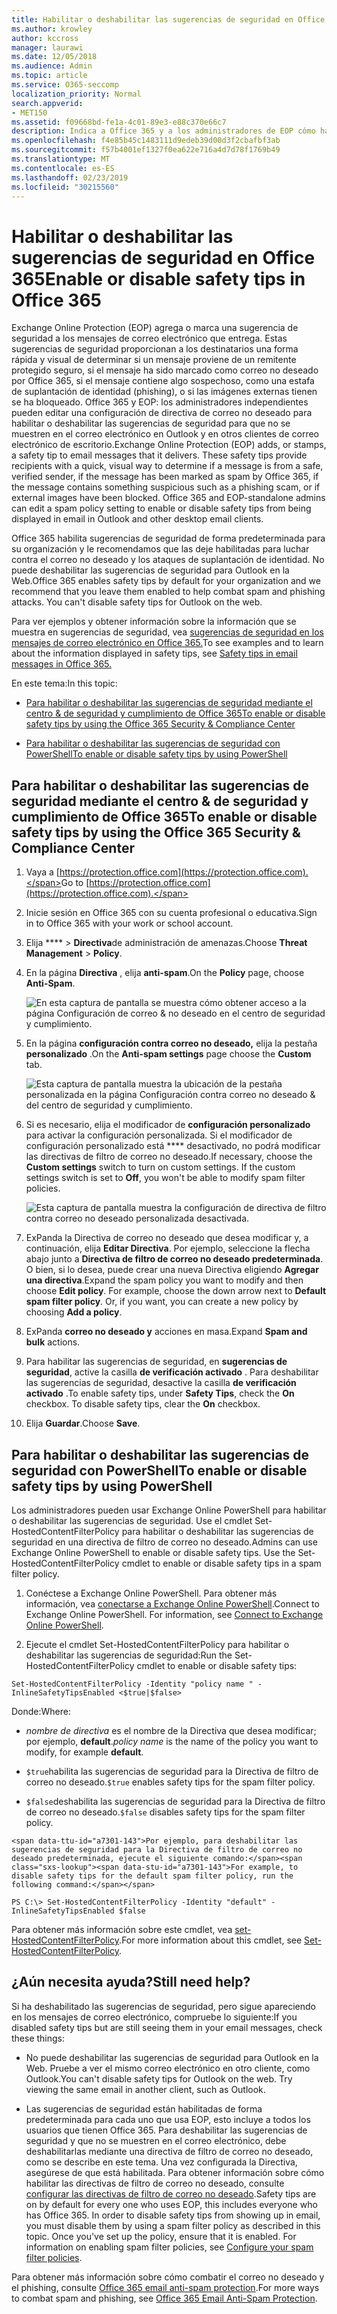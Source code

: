 ```yaml
---
title: Habilitar o deshabilitar las sugerencias de seguridad en Office 365
ms.author: krowley
author: kccross
manager: laurawi
ms.date: 12/05/2018
ms.audience: Admin
ms.topic: article
ms.service: O365-seccomp
localization_priority: Normal
search.appverid:
- MET150
ms.assetid: f09668bd-fe1a-4c01-89e3-e88c370e66c7
description: Indica a Office 365 y a los administradores de EOP cómo habilitar y deshabilitar las sugerencias de seguridad en los mensajes de correo electrónico.
ms.openlocfilehash: f4e85b45c1483111d9edeb39d00d3f2cbafbf3ab
ms.sourcegitcommit: f57b4001ef1327f0ea622e716a4d7d78f1769b49
ms.translationtype: MT
ms.contentlocale: es-ES
ms.lasthandoff: 02/23/2019
ms.locfileid: "30215560"
---
```

# <a name="enable-or-disable-safety-tips-in-office-365"></a><span data-ttu-id="a7301-103">Habilitar o deshabilitar las sugerencias de seguridad en Office 365</span><span class="sxs-lookup"><span data-stu-id="a7301-103">Enable or disable safety tips in Office 365</span></span>

<span data-ttu-id="a7301-p101">Exchange Online Protection (EOP) agrega o marca una sugerencia de seguridad a los mensajes de correo electrónico que entrega. Estas sugerencias de seguridad proporcionan a los destinatarios una forma rápida y visual de determinar si un mensaje proviene de un remitente protegido seguro, si el mensaje ha sido marcado como correo no deseado por Office 365, si el mensaje contiene algo sospechoso, como una estafa de suplantación de identidad (phishing), o si las imágenes externas tienen se ha bloqueado. Office 365 y EOP: los administradores independientes pueden editar una configuración de directiva de correo no deseado para habilitar o deshabilitar las sugerencias de seguridad para que no se muestren en el correo electrónico en Outlook y en otros clientes de correo electrónico de escritorio.</span><span class="sxs-lookup"><span data-stu-id="a7301-p101">Exchange Online Protection (EOP) adds, or stamps, a safety tip to email messages that it delivers. These safety tips provide recipients with a quick, visual way to determine if a message is from a safe, verified sender, if the message has been marked as spam by Office 365, if the message contains something suspicious such as a phishing scam, or if external images have been blocked. Office 365 and EOP-standalone admins can edit a spam policy setting to enable or disable safety tips from being displayed in email in Outlook and other desktop email clients.</span></span> 
  
<span data-ttu-id="a7301-p102">Office 365 habilita sugerencias de seguridad de forma predeterminada para su organización y le recomendamos que las deje habilitadas para luchar contra el correo no deseado y los ataques de suplantación de identidad. No puede deshabilitar las sugerencias de seguridad para Outlook en la Web.</span><span class="sxs-lookup"><span data-stu-id="a7301-p102">Office 365 enables safety tips by default for your organization and we recommend that you leave them enabled to help combat spam and phishing attacks. You can't disable safety tips for Outlook on the web.</span></span>
  
<span data-ttu-id="a7301-109">Para ver ejemplos y obtener información sobre la información que se muestra en sugerencias de seguridad, vea [sugerencias de seguridad en los mensajes de correo electrónico en Office 365.](safety-tips-in-office-365.md)</span><span class="sxs-lookup"><span data-stu-id="a7301-109">To see examples and to learn about the information displayed in safety tips, see [Safety tips in email messages in Office 365.](safety-tips-in-office-365.md)</span></span>
  
<span data-ttu-id="a7301-110">En este tema:</span><span class="sxs-lookup"><span data-stu-id="a7301-110">In this topic:</span></span>
  
- [<span data-ttu-id="a7301-111">Para habilitar o deshabilitar las sugerencias de seguridad mediante el centro &amp; de seguridad y cumplimiento de Office 365</span><span class="sxs-lookup"><span data-stu-id="a7301-111">To enable or disable safety tips by using the Office 365 Security &amp; Compliance Center</span></span>](enable-or-disable-safety-tips.md#SandCCsafetytip)
    
- [<span data-ttu-id="a7301-112">Para habilitar o deshabilitar las sugerencias de seguridad con PowerShell</span><span class="sxs-lookup"><span data-stu-id="a7301-112">To enable or disable safety tips by using PowerShell</span></span>](enable-or-disable-safety-tips.md#pshellsafetytip)
    
## <a name="to-enable-or-disable-safety-tips-by-using-the-office-365-security-amp-compliance-center"></a><span data-ttu-id="a7301-113">Para habilitar o deshabilitar las sugerencias de seguridad mediante el centro &amp; de seguridad y cumplimiento de Office 365</span><span class="sxs-lookup"><span data-stu-id="a7301-113">To enable or disable safety tips by using the Office 365 Security &amp; Compliance Center</span></span>
<span data-ttu-id="a7301-114"><a name="SandCCsafetytip"> </a></span><span class="sxs-lookup"><span data-stu-id="a7301-114"></span></span>

1. <span data-ttu-id="a7301-115">Vaya a [https://protection.office.com](https://protection.office.com).</span><span class="sxs-lookup"><span data-stu-id="a7301-115">Go to [https://protection.office.com](https://protection.office.com).</span></span>
    
2. <span data-ttu-id="a7301-116">Inicie sesión en Office 365 con su cuenta profesional o educativa.</span><span class="sxs-lookup"><span data-stu-id="a7301-116">Sign in to Office 365 with your work or school account.</span></span>
    
3. <span data-ttu-id="a7301-117">Elija \*\*\*\* \> **Directiva**de administración de amenazas.</span><span class="sxs-lookup"><span data-stu-id="a7301-117">Choose **Threat Management** \> **Policy**.</span></span> 
    
4. <span data-ttu-id="a7301-118">En la página **Directiva** , elija **anti-spam**.</span><span class="sxs-lookup"><span data-stu-id="a7301-118">On the **Policy** page, choose **Anti-Spam**.</span></span>
    
    ![En esta captura de pantalla se muestra cómo obtener acceso a la página Configuración de correo &amp; no deseado en el centro de seguridad y cumplimiento.](media/b8eb2ee3-2eb1-4ea2-b138-f6d7fb2e23de.png)
  
5. <span data-ttu-id="a7301-120">En la página **configuración contra correo no deseado,** elija la pestaña **personalizado** .</span><span class="sxs-lookup"><span data-stu-id="a7301-120">On the **Anti-spam settings** page choose the **Custom** tab.</span></span> 
    
    ![Esta captura de pantalla muestra la ubicación de la pestaña personalizada en la página Configuración contra correo no deseado &amp; del centro de seguridad y cumplimiento.](media/1d688d23-e6f3-4de5-84a7-e8ce31786193.png)
  
6. <span data-ttu-id="a7301-p103">Si es necesario, elija el modificador de **configuración personalizado** para activar la configuración personalizada. Si el modificador de configuración personalizado está \*\*\*\* desactivado, no podrá modificar las directivas de filtro de correo no deseado.</span><span class="sxs-lookup"><span data-stu-id="a7301-p103">If necessary, choose the **Custom settings** switch to turn on custom settings. If the custom settings switch is set to **Off**, you won't be able to modify spam filter policies.</span></span>
    
    ![Esta captura de pantalla muestra la configuración de directiva de filtro contra correo no deseado personalizada desactivada.](media/94f900ad-b556-4a31-a3ac-acfcd72e71b8.png)
  
7. <span data-ttu-id="a7301-p104">ExPanda la Directiva de correo no deseado que desea modificar y, a continuación, elija **Editar Directiva**. Por ejemplo, seleccione la flecha abajo junto a **Directiva de filtro de correo no deseado predeterminada**. O bien, si lo desea, puede crear una nueva Directiva eligiendo **Agregar una directiva**.</span><span class="sxs-lookup"><span data-stu-id="a7301-p104">Expand the spam policy you want to modify and then choose **Edit policy**. For example, choose the down arrow next to **Default spam filter policy**. Or, if you want, you can create a new policy by choosing **Add a policy**.</span></span>
    
8. <span data-ttu-id="a7301-128">ExPanda **correo no deseado y** acciones en masa.</span><span class="sxs-lookup"><span data-stu-id="a7301-128">Expand **Spam and bulk** actions.</span></span> 
    
9. <span data-ttu-id="a7301-p105">Para habilitar las sugerencias de seguridad, en **sugerencias de seguridad**, active la casilla **de verificación activado** . Para deshabilitar las sugerencias de seguridad, desactive la casilla **de verificación activado** .</span><span class="sxs-lookup"><span data-stu-id="a7301-p105">To enable safety tips, under **Safety Tips**, check the **On** checkbox. To disable safety tips, clear the **On** checkbox.</span></span> 
    
10. <span data-ttu-id="a7301-131">Elija **Guardar**.</span><span class="sxs-lookup"><span data-stu-id="a7301-131">Choose **Save**.</span></span>
    
## <a name="to-enable-or-disable-safety-tips-by-using-powershell"></a><span data-ttu-id="a7301-132">Para habilitar o deshabilitar las sugerencias de seguridad con PowerShell</span><span class="sxs-lookup"><span data-stu-id="a7301-132">To enable or disable safety tips by using PowerShell</span></span>
<span data-ttu-id="a7301-133"><a name="pshellsafetytip"> </a></span><span class="sxs-lookup"><span data-stu-id="a7301-133"></span></span>

<span data-ttu-id="a7301-p106">Los administradores pueden usar Exchange Online PowerShell para habilitar o deshabilitar las sugerencias de seguridad. Use el cmdlet Set-HostedContentFilterPolicy para habilitar o deshabilitar las sugerencias de seguridad en una directiva de filtro de correo no deseado.</span><span class="sxs-lookup"><span data-stu-id="a7301-p106">Admins can use Exchange Online PowerShell to enable or disable safety tips. Use the Set-HostedContentFilterPolicy cmdlet to enable or disable safety tips in a spam filter policy.</span></span>
  
1. <span data-ttu-id="a7301-p107">Conéctese a Exchange Online PowerShell. Para obtener más información, vea [conectarse a Exchange Online PowerShell](http://go.microsoft.com/fwlink/p/?LinkId=396554).</span><span class="sxs-lookup"><span data-stu-id="a7301-p107">Connect to Exchange Online PowerShell. For information, see [Connect to Exchange Online PowerShell](http://go.microsoft.com/fwlink/p/?LinkId=396554).</span></span>
    
2. <span data-ttu-id="a7301-138">Ejecute el cmdlet Set-HostedContentFilterPolicy para habilitar o deshabilitar las sugerencias de seguridad:</span><span class="sxs-lookup"><span data-stu-id="a7301-138">Run the Set-HostedContentFilterPolicy cmdlet to enable or disable safety tips:</span></span>
    
  ```
  Set-HostedContentFilterPolicy -Identity "policy name " -InlineSafetyTipsEnabled <$true|$false>
  ```

<span data-ttu-id="a7301-139">Donde:</span><span class="sxs-lookup"><span data-stu-id="a7301-139">Where:</span></span>
    
  -  <span data-ttu-id="a7301-140">*nombre de directiva* es el nombre de la Directiva que desea modificar; por ejemplo, **default**.</span><span class="sxs-lookup"><span data-stu-id="a7301-140">*policy name*  is the name of the policy you want to modify, for example **default**.</span></span>
    
  -  <span data-ttu-id="a7301-141">`$true`habilita las sugerencias de seguridad para la Directiva de filtro de correo no deseado.</span><span class="sxs-lookup"><span data-stu-id="a7301-141">`$true` enables safety tips for the spam filter policy.</span></span> 
    
  -  <span data-ttu-id="a7301-142">`$false`deshabilita las sugerencias de seguridad para la Directiva de filtro de correo no deseado.</span><span class="sxs-lookup"><span data-stu-id="a7301-142">`$false` disables safety tips for the spam filter policy.</span></span> 
    
    <span data-ttu-id="a7301-143">Por ejemplo, para deshabilitar las sugerencias de seguridad para la Directiva de filtro de correo no deseado predeterminada, ejecute el siguiente comando:</span><span class="sxs-lookup"><span data-stu-id="a7301-143">For example, to disable safety tips for the default spam filter policy, run the following command:</span></span>
    
  ```
  PS C:\> Set-HostedContentFilterPolicy -Identity "default" -InlineSafetyTipsEnabled $false
  ```

<span data-ttu-id="a7301-144">Para obtener más información sobre este cmdlet, vea [set-HostedContentFilterPolicy](https://technet.microsoft.com/library/jj200781.aspx).</span><span class="sxs-lookup"><span data-stu-id="a7301-144">For more information about this cmdlet, see [Set-HostedContentFilterPolicy](https://technet.microsoft.com/library/jj200781.aspx).</span></span>
    
## <a name="still-need-help"></a><span data-ttu-id="a7301-145">¿Aún necesita ayuda?</span><span class="sxs-lookup"><span data-stu-id="a7301-145">Still need help?</span></span>
<span data-ttu-id="a7301-146"><a name="pshellsafetytip"> </a></span><span class="sxs-lookup"><span data-stu-id="a7301-146"></span></span>

<span data-ttu-id="a7301-147">Si ha deshabilitado las sugerencias de seguridad, pero sigue apareciendo en los mensajes de correo electrónico, compruebe lo siguiente:</span><span class="sxs-lookup"><span data-stu-id="a7301-147">If you disabled safety tips but are still seeing them in your email messages, check these things:</span></span>
  
- <span data-ttu-id="a7301-p108">No puede deshabilitar las sugerencias de seguridad para Outlook en la Web. Pruebe a ver el mismo correo electrónico en otro cliente, como Outlook.</span><span class="sxs-lookup"><span data-stu-id="a7301-p108">You can't disable safety tips for Outlook on the web. Try viewing the same email in another client, such as Outlook.</span></span>
    
- <span data-ttu-id="a7301-p109">Las sugerencias de seguridad están habilitadas de forma predeterminada para cada uno que usa EOP, esto incluye a todos los usuarios que tienen Office 365. Para deshabilitar las sugerencias de seguridad y que no se muestren en el correo electrónico, debe deshabilitarlas mediante una directiva de filtro de correo no deseado, como se describe en este tema. Una vez configurada la Directiva, asegúrese de que está habilitada. Para obtener información sobre cómo habilitar las directivas de filtro de correo no deseado, consulte [configurar las directivas de filtro de correo no deseado](https://technet.microsoft.com/library/jj200684.aspx).</span><span class="sxs-lookup"><span data-stu-id="a7301-p109">Safety tips are on by default for every one who uses EOP, this includes everyone who has Office 365. In order to disable safety tips from showing up in email, you must disable them by using a spam filter policy as described in this topic. Once you've set up the policy, ensure that it is enabled. For information on enabling spam filter policies, see [Configure your spam filter policies](https://technet.microsoft.com/library/jj200684.aspx).</span></span>
    
<span data-ttu-id="a7301-154">Para obtener más información sobre cómo combatir el correo no deseado y el phishing, consulte [Office 365 email anti-spam protection](anti-spam-protection.md).</span><span class="sxs-lookup"><span data-stu-id="a7301-154">For more ways to combat spam and phishing, see [Office 365 Email Anti-Spam Protection](anti-spam-protection.md).</span></span>
  

